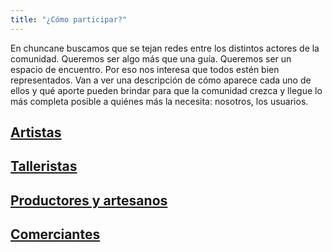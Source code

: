 ```yaml
---
title: "¿Cómo participar?"
---
```


En chuncane buscamos que se tejan redes entre los distintos actores de la comunidad.  Queremos ser algo más que una guía. Queremos ser un espacio de encuentro. Por eso nos interesa que todos estén bien representados. Van a ver una descripción de cómo aparece cada uno de ellos y qué aporte pueden brindar para que la comunidad crezca y llegue lo más completa posible a quiénes más la necesita: nosotros, los usuarios.


## [Artistas](/docs/artistas)
## [Talleristas](/docs/talleristas)
## [Productores y artesanos](/docs/productores-y-artesanos)
## [Comerciantes](/docs/comerciantes)

